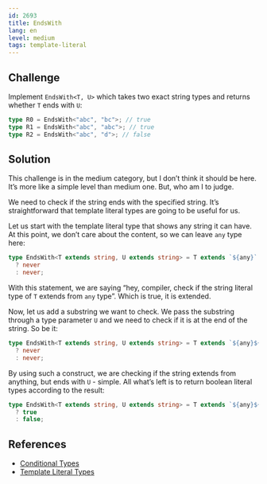 ```yaml
---
id: 2693
title: EndsWith
lang: en
level: medium
tags: template-literal
---
```


## Challenge

Implement `EndsWith<T, U>` which takes two exact string types and returns whether `T` ends with `U`:

```typescript
type R0 = EndsWith<"abc", "bc">; // true
type R1 = EndsWith<"abc", "abc">; // true
type R2 = EndsWith<"abc", "d">; // false
```

## Solution

This challenge is in the medium category, but I don’t think it should be here.
It’s more like a simple level than medium one.
But, who am I to judge.

We need to check if the string ends with the specified string.
It’s straightforward that template literal types are going to be useful for us.

Let us start with the template literal type that shows any string it can have.
At this point, we don’t care about the content, so we can leave `any` type here:

```typescript
type EndsWith<T extends string, U extends string> = T extends `${any}`
  ? never
  : never;
```

With this statement, we are saying “hey, compiler, check if the string literal type of `T` extends from `any` type”.
Which is true, it is extended.

Now, let us add a substring we want to check.
We pass the substring through a type parameter `U` and we need to check if it is at the end of the string.
So be it:

```typescript
type EndsWith<T extends string, U extends string> = T extends `${any}${U}`
  ? never
  : never;
```

By using such a construct, we are checking if the string extends from anything, but ends with `U` - simple.
All what’s left is to return boolean literal types according to the result:

```typescript
type EndsWith<T extends string, U extends string> = T extends `${any}${U}`
  ? true
  : false;
```

## References

- [Conditional Types](https://www.typescriptlang.org/docs/handbook/2/conditional-types.html)
- [Template Literal Types](https://www.typescriptlang.org/docs/handbook/release-notes/typescript-4-1.html#template-literal-types)
